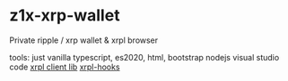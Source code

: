 # z1x-xrp-wallet
Private ripple / xrp wallet & xrpl browser

tools:
just vanilla typescript, es2020, html, bootstrap
nodejs
visual studio code
[xrpl client lib](https://xrpl.org/)
[xrpl-hooks](http://hooks.xrpl.org)




